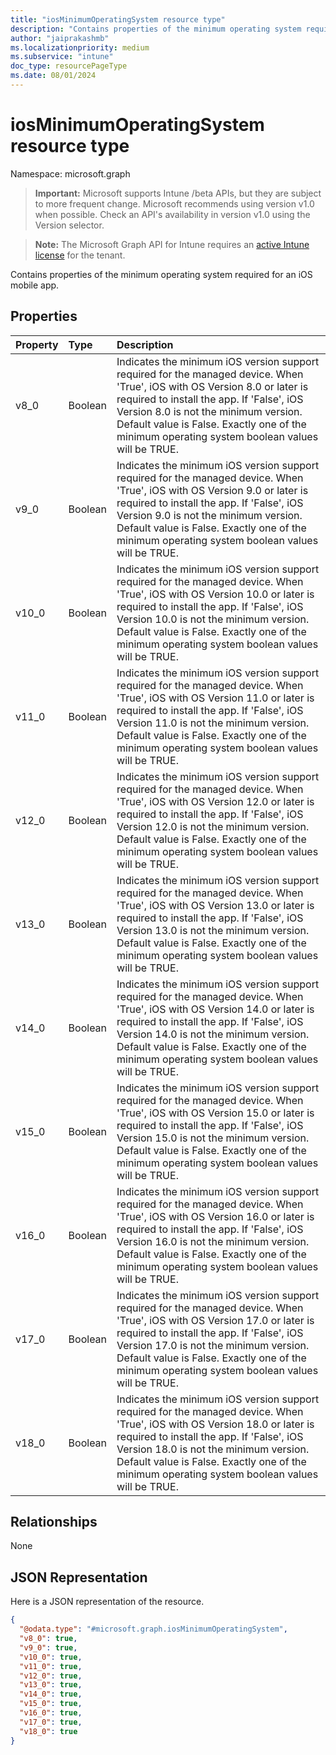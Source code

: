 ```yaml
---
title: "iosMinimumOperatingSystem resource type"
description: "Contains properties of the minimum operating system required for an iOS mobile app."
author: "jaiprakashmb"
ms.localizationpriority: medium
ms.subservice: "intune"
doc_type: resourcePageType
ms.date: 08/01/2024
---
```


# iosMinimumOperatingSystem resource type

Namespace: microsoft.graph

> **Important:** Microsoft supports Intune /beta APIs, but they are subject to more frequent change. Microsoft recommends using version v1.0 when possible. Check an API's availability in version v1.0 using the Version selector.

> **Note:** The Microsoft Graph API for Intune requires an [active Intune license](https://go.microsoft.com/fwlink/?linkid=839381) for the tenant.

Contains properties of the minimum operating system required for an iOS mobile app.

## Properties
|Property|Type|Description|
|:---|:---|:---|
|v8_0|Boolean|Indicates the minimum iOS version support required for the managed device. When 'True', iOS with OS Version 8.0 or later is required to install the app. If 'False', iOS Version 8.0  is not the minimum version. Default value is False. Exactly one of the minimum operating system boolean values will be TRUE.|
|v9_0|Boolean|Indicates the minimum iOS version support required for the managed device. When 'True', iOS with OS Version 9.0 or later is required to install the app. If 'False', iOS Version 9.0 is not the minimum version. Default value is False. Exactly one of the minimum operating system boolean values will be TRUE.|
|v10_0|Boolean|Indicates the minimum iOS version support required for the managed device. When 'True', iOS with OS Version 10.0 or later is required to install the app. If 'False', iOS Version 10.0 is not the minimum version. Default value is False. Exactly one of the minimum operating system boolean values will be TRUE.|
|v11_0|Boolean|Indicates the minimum iOS version support required for the managed device. When 'True', iOS with OS Version 11.0 or later is required to install the app. If 'False', iOS Version 11.0 is not the minimum version. Default value is False. Exactly one of the minimum operating system boolean values will be TRUE.|
|v12_0|Boolean|Indicates the minimum iOS version support required for the managed device. When 'True', iOS with OS Version 12.0 or later is required to install the app. If 'False', iOS Version 12.0 is not the minimum version. Default value is False. Exactly one of the minimum operating system boolean values will be TRUE.|
|v13_0|Boolean|Indicates the minimum iOS version support required for the managed device. When 'True', iOS with OS Version 13.0 or later is required to install the app. If 'False', iOS Version 13.0 is not the minimum version. Default value is False. Exactly one of the minimum operating system boolean values will be TRUE.|
|v14_0|Boolean|Indicates the minimum iOS version support required for the managed device. When 'True', iOS with OS Version 14.0 or later is required to install the app. If 'False', iOS Version 14.0 is not the minimum version. Default value is False. Exactly one of the minimum operating system boolean values will be TRUE.|
|v15_0|Boolean|Indicates the minimum iOS version support required for the managed device. When 'True', iOS with OS Version 15.0 or later is required to install the app. If 'False', iOS Version 15.0 is not the minimum version. Default value is False. Exactly one of the minimum operating system boolean values will be TRUE.|
|v16_0|Boolean|Indicates the minimum iOS version support required for the managed device. When 'True', iOS with OS Version 16.0 or later is required to install the app. If 'False', iOS Version 16.0 is not the minimum version. Default value is False. Exactly one of the minimum operating system boolean values will be TRUE.|
|v17_0|Boolean|Indicates the minimum iOS version support required for the managed device. When 'True', iOS with OS Version 17.0 or later is required to install the app. If 'False', iOS Version 17.0 is not the minimum version. Default value is False. Exactly one of the minimum operating system boolean values will be TRUE.|
|v18_0|Boolean|Indicates the minimum iOS version support required for the managed device. When 'True', iOS with OS Version 18.0 or later is required to install the app. If 'False', iOS Version 18.0 is not the minimum version. Default value is False. Exactly one of the minimum operating system boolean values will be TRUE.|

## Relationships
None

## JSON Representation
Here is a JSON representation of the resource.
<!-- {
  "blockType": "resource",
  "@odata.type": "microsoft.graph.iosMinimumOperatingSystem"
}
-->
``` json
{
  "@odata.type": "#microsoft.graph.iosMinimumOperatingSystem",
  "v8_0": true,
  "v9_0": true,
  "v10_0": true,
  "v11_0": true,
  "v12_0": true,
  "v13_0": true,
  "v14_0": true,
  "v15_0": true,
  "v16_0": true,
  "v17_0": true,
  "v18_0": true
}
```